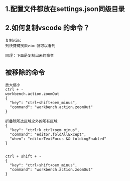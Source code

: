 ## 1.配置文件都放在settings.json同级目录

## 2.如何复制vscode 的命令？
```
复制vim:
到快捷键搜索vim 就可以看到

同理：下面是复制出来的命令
```

## 被移除的命令
```
放大缩小
ctrl + -
workbench.action.zoomOut
{
  "key": "ctrl+shift+oem_minus",
  "command": "workbench.action.zoomOut"
}

折叠除所选区域之外的所有区域
{
  "key": "ctrl+k ctrl+oem_minus",
  "command": "editor.foldAllExcept",
  "when": "editorTextFocus && foldingEnabled"
}


ctrl + shift + -
{
  "key": "ctrl+shift+oem_minus",
  "command": "workbench.action.zoomOut"
}
```
